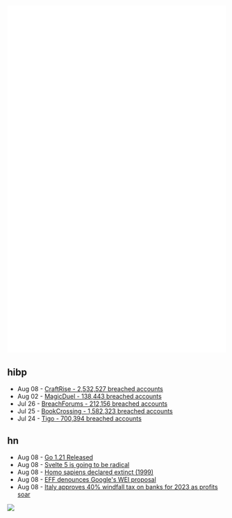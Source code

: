 ![Metrics](https://raw.githubusercontent.com/phixion/phixion/master/metrics.svg)

## hibp

<!--
for https://github.com/phixion/phixion/blob/main/.github/workflows/feeds.yml
-->
<!--START_SECTION:haveibeenpwnd-->
- Aug 08 - [CraftRise - 2,532,527 breached accounts](https://haveibeenpwned.com/PwnedWebsites#CraftRise)
- Aug 02 - [MagicDuel - 138,443 breached accounts](https://haveibeenpwned.com/PwnedWebsites#MagicDuel)
- Jul 26 - [BreachForums - 212,156 breached accounts](https://haveibeenpwned.com/PwnedWebsites#BreachForums)
- Jul 25 - [BookCrossing - 1,582,323 breached accounts](https://haveibeenpwned.com/PwnedWebsites#BookCrossing)
- Jul 24 - [Tigo - 700,394 breached accounts](https://haveibeenpwned.com/PwnedWebsites#Tigo)
<!--END_SECTION:haveibeenpwnd-->

## hn

<!--
for https://github.com/phixion/phixion/blob/main/.github/workflows/feeds.yml
-->
<!--START_SECTION:hn-->
- Aug 08 - [Go 1.21 Released](https://go.dev/doc/go1.21)
- Aug 08 - [Svelte 5 is going to be radical](https://twitter.com/Rich_Harris/status/1688581184018583558)
- Aug 08 - [Homo sapiens declared extinct (1999)](https://bruces.medium.com/homo-sapiens-declared-extinct-by-bruce-sterling-1999-cc8b0f94b195)
- Aug 08 - [EFF denounces Google's WEI proposal](https://www.eff.org/deeplinks/2023/08/your-computer-should-say-what-you-tell-it-say-1)
- Aug 08 - [Italy approves 40% windfall tax on banks for 2023 as profits soar](https://www.theguardian.com/world/2023/aug/08/italy-approves-40-windfall-tax-on-banks-for-2023-as-profits-soar)
<!--END_SECTION:hn-->

<!--
for https://yhype.me
-->
![](https://hit.yhype.me/github/profile?user_id=13013670)
